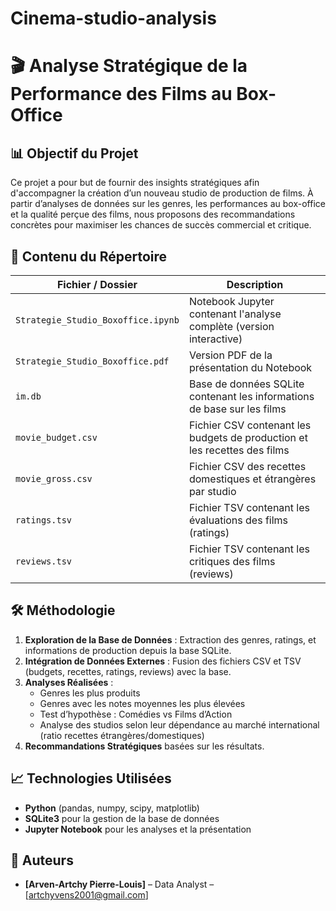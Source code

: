 # Cinema-studio-analysis
# 🎬 Analyse Stratégique de la Performance des Films au Box-Office

## 📊 Objectif du Projet
Ce projet a pour but de fournir des insights stratégiques afin d'accompagner la création d’un nouveau studio de production de films. À partir d’analyses de données sur les genres, les performances au box-office et la qualité perçue des films, nous proposons des recommandations concrètes pour maximiser les chances de succès commercial et critique.

## 📂 Contenu du Répertoire
| Fichier / Dossier                      | Description |
| -------------------------------------- | ----------- |
| `Strategie_Studio_Boxoffice.ipynb`     | Notebook Jupyter contenant l'analyse complète (version interactive) |
| `Strategie_Studio_Boxoffice.pdf`       | Version PDF de la présentation du Notebook |
| `im.db`                                | Base de données SQLite contenant les informations de base sur les films |
| `movie_budget.csv`                     | Fichier CSV contenant les budgets de production et les recettes des films |
| `movie_gross.csv`                      | Fichier CSV des recettes domestiques et étrangères par studio |
| `ratings.tsv`                          | Fichier TSV contenant les évaluations des films (ratings) |
| `reviews.tsv`                          | Fichier TSV contenant les critiques des films (reviews) |

## 🛠 Méthodologie
1. **Exploration de la Base de Données** : Extraction des genres, ratings, et informations de production depuis la base SQLite.
2. **Intégration de Données Externes** : Fusion des fichiers CSV et TSV (budgets, recettes, ratings, reviews) avec la base.
3. **Analyses Réalisées** :
   - Genres les plus produits
   - Genres avec les notes moyennes les plus élevées
   - Test d’hypothèse : Comédies vs Films d’Action
   - Analyse des studios selon leur dépendance au marché international (ratio recettes étrangères/domestiques)
4. **Recommandations Stratégiques** basées sur les résultats.

## 📈 Technologies Utilisées
- **Python** (pandas, numpy, scipy, matplotlib)
- **SQLite3** pour la gestion de la base de données
- **Jupyter Notebook** pour les analyses et la présentation

## 📌 Auteurs
- **[Arven-Artchy Pierre-Louis]** – Data Analyst – [artchyvens2001@gmail.com]
